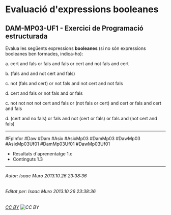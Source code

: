 # Evaluació d'expressions booleanes
## DAM-MP03-UF1 - Exercici de Programació estructurada
Evalua les següents expressions **booleanes** (si no són expressions booleanes ben formades, indica-ho):

a. cert and fals or fals and fals or cert and not fals and cert

b. (fals and and not cert and fals)

c. not (fals and cert) or not fals and not cert and not fals

d. cert and fals or not fals and or fals

c. not not not not cert and fals or (not fals or cert) and cert or fals and cert and fals

d. (cert and no fals) or fals and not (cert or fals) or fals and  (not cert and fals)

---

#FpInfor #Daw #Dam #Asix #AsixMp03 #DamMp03 #DawMp03 #AsixMp03Uf01 #DamMp03Uf01 #DawMp03Uf01

* Resultats d'aprenentatge 1.c
* Continguts 1.3
---

###### Autor: Isaac Muro 2013.10.26 23:38:36
###### Editat per: Isaac Muro 2013.10.26 23:38:36
###### [CC BY](https://creativecommons.org/licenses/by/4.0/) ![CC BY](https://licensebuttons.net/l/by/3.0/80x15.png)
